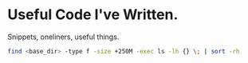 # Useful Code I've Written. 
Snippets, oneliners, useful things.

```bash
find <base_dir> -type f -size +250M -exec ls -lh {} \; | sort -rh
```

